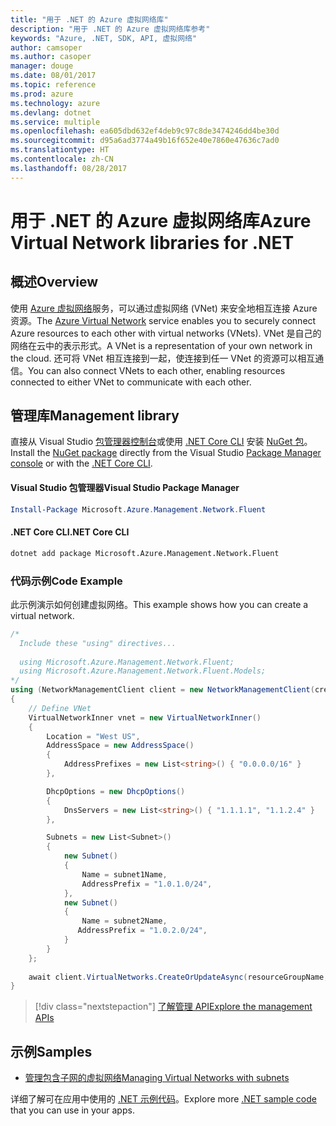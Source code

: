 ```yaml
---
title: "用于 .NET 的 Azure 虚拟网络库"
description: "用于 .NET 的 Azure 虚拟网络库参考"
keywords: "Azure, .NET, SDK, API, 虚拟网络"
author: camsoper
ms.author: casoper
manager: douge
ms.date: 08/01/2017
ms.topic: reference
ms.prod: azure
ms.technology: azure
ms.devlang: dotnet
ms.service: multiple
ms.openlocfilehash: ea605dbd632ef4deb9c97c8de3474246dd4be30d
ms.sourcegitcommit: d95a6ad3774a49b16f652e40e7860e47636c7ad0
ms.translationtype: HT
ms.contentlocale: zh-CN
ms.lasthandoff: 08/28/2017
---
```

# <a name="azure-virtual-network-libraries-for-net"></a><span data-ttu-id="01f04-104">用于 .NET 的 Azure 虚拟网络库</span><span class="sxs-lookup"><span data-stu-id="01f04-104">Azure Virtual Network libraries for .NET</span></span>

## <a name="overview"></a><span data-ttu-id="01f04-105">概述</span><span class="sxs-lookup"><span data-stu-id="01f04-105">Overview</span></span>
<span data-ttu-id="01f04-106">使用 [Azure 虚拟网络](/azure/virtual-network/virtual-networks-overview)服务，可以通过虚拟网络 (VNet) 来安全地相互连接 Azure 资源。</span><span class="sxs-lookup"><span data-stu-id="01f04-106">The [Azure Virtual Network](/azure/virtual-network/virtual-networks-overview) service enables you to securely connect Azure resources to each other with virtual networks (VNets).</span></span> <span data-ttu-id="01f04-107">VNet 是自己的网络在云中的表示形式。</span><span class="sxs-lookup"><span data-stu-id="01f04-107">A VNet is a representation of your own network in the cloud.</span></span> <span data-ttu-id="01f04-108">还可将 VNet 相互连接到一起，使连接到任一 VNet 的资源可以相互通信。</span><span class="sxs-lookup"><span data-stu-id="01f04-108">You can also connect VNets to each other, enabling resources connected to either VNet to communicate with each other.</span></span> 

## <a name="management-library"></a><span data-ttu-id="01f04-109">管理库</span><span class="sxs-lookup"><span data-stu-id="01f04-109">Management library</span></span>

<span data-ttu-id="01f04-110">直接从 Visual Studio [包管理器控制台][PackageManager]或使用 [.NET Core CLI][DotNetCLI] 安装 [NuGet 包](https://www.nuget.org/packages/Microsoft.Azure.Management.Network.Fluent)。</span><span class="sxs-lookup"><span data-stu-id="01f04-110">Install the [NuGet package](https://www.nuget.org/packages/Microsoft.Azure.Management.Network.Fluent) directly from the Visual Studio [Package Manager console][PackageManager] or with the [.NET Core CLI][DotNetCLI].</span></span>

#### <a name="visual-studio-package-manager"></a><span data-ttu-id="01f04-111">Visual Studio 包管理器</span><span class="sxs-lookup"><span data-stu-id="01f04-111">Visual Studio Package Manager</span></span>

```powershell
Install-Package Microsoft.Azure.Management.Network.Fluent
```

#### <a name="net-core-cli"></a><span data-ttu-id="01f04-112">.NET Core CLI</span><span class="sxs-lookup"><span data-stu-id="01f04-112">.NET Core CLI</span></span>

```bash
dotnet add package Microsoft.Azure.Management.Network.Fluent
```

### <a name="code-example"></a><span data-ttu-id="01f04-113">代码示例</span><span class="sxs-lookup"><span data-stu-id="01f04-113">Code Example</span></span>
<span data-ttu-id="01f04-114">此示例演示如何创建虚拟网络。</span><span class="sxs-lookup"><span data-stu-id="01f04-114">This example shows how you can create a virtual network.</span></span>

```csharp
/* 
  Include these "using" directives...
  
  using Microsoft.Azure.Management.Network.Fluent;
  using Microsoft.Azure.Management.Network.Fluent.Models;
*/
using (NetworkManagementClient client = new NetworkManagementClient(credentials))
{
    // Define VNet
    VirtualNetworkInner vnet = new VirtualNetworkInner()
    {
        Location = "West US",
        AddressSpace = new AddressSpace()
        {
            AddressPrefixes = new List<string>() { "0.0.0.0/16" }
        },

        DhcpOptions = new DhcpOptions()
        {
            DnsServers = new List<string>() { "1.1.1.1", "1.1.2.4" }
        },

        Subnets = new List<Subnet>()
        {
            new Subnet()
            {
                Name = subnet1Name,
                AddressPrefix = "1.0.1.0/24",
            },
            new Subnet()
            {
                Name = subnet2Name,
               AddressPrefix = "1.0.2.0/24",
            }
        }
    };
    
    await client.VirtualNetworks.CreateOrUpdateAsync(resourceGroupName, vNetName, vnet);
}

```

> [!div class="nextstepaction"]
> [<span data-ttu-id="01f04-115">了解管理 API</span><span class="sxs-lookup"><span data-stu-id="01f04-115">Explore the management APIs</span></span>](/dotnet/api/overview/azure/network/management)

## <a name="samples"></a><span data-ttu-id="01f04-116">示例</span><span class="sxs-lookup"><span data-stu-id="01f04-116">Samples</span></span>
- [<span data-ttu-id="01f04-117">管理包含子网的虚拟网络</span><span class="sxs-lookup"><span data-stu-id="01f04-117">Managing Virtual Networks with subnets</span></span>](https://github.com/Azure-Samples/network-dotnet-manage-virtual-network)

<span data-ttu-id="01f04-118">详细了解可在应用中使用的 [.NET 示例代码](https://azure.microsoft.com/resources/samples/?platform=dotnet)。</span><span class="sxs-lookup"><span data-stu-id="01f04-118">Explore more [.NET sample code](https://azure.microsoft.com/resources/samples/?platform=dotnet) that you can use in your apps.</span></span>


[PackageManager]: https://docs.microsoft.com/nuget/tools/package-manager-console 
[DotNetCLI]: https://docs.microsoft.com/dotnet/core/tools/dotnet-add-package 

